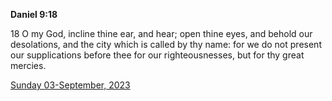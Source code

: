 **Daniel 9:18**

18 O my God, incline thine ear, and hear; open thine eyes, and behold our desolations, and the city which is called by thy name: for we do not present our supplications before thee for our righteousnesses, but for thy great mercies.

[Sunday 03-September, 2023](https://getbible.net/kjv/Daniel/9/18)
